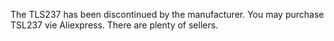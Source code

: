 The TLS237 has been discontinued by the manufacturer. You may purchase TSL237 vie Aliexpress. There are plenty of sellers.
